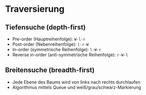 # Traversierung
## Tiefensuche (depth-first)
- Pre-order (Hauptreihenfolge): `W-l-r`
- Post-order (Nebenreihenfolge): `l-r-W`
- In-order (symmetrische Reihenfolge): `l-W-r`
- Reverse in-order (anti-symmetrische Reihenfolge): `r-W-l`

## Breitensuche (breadth-first)
- Jede Ebene des Baums wird von links nach rechts durchlaufen
- Algorithmus mittels Queue und weiß/grau/schwarz-Markierung
